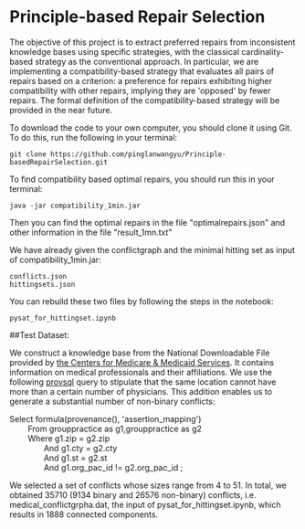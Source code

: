 # Principle-based Repair Selection

The objective of this project is to extract preferred repairs from inconsistent knowledge bases using specific strategies, with the classical cardinality-based strategy as the conventional approach. In particular, we are implementing a compatibility-based strategy that evaluates all pairs of repairs based on a criterion: a preference for repairs exhibiting higher compatibility with other repairs, implying they are 'opposed' by fewer repairs. The formal definition of the compatibility-based strategy will be provided in the near future.

To download the code to your own computer, you should clone it using Git.  
To do this, run the following in your terminal:

    git clone https://github.com/pinglanwangyu/Principle-basedRepairSelection.git

To find compatibility based optimal repairs, you should run this in your terminal:
    
    java -jar compatibility_1min.jar

Then you can find the optimal repairs in the file "optimalrepairs.json" and other information in the file "result_1mn.txt"

We have already given the conflictgraph and the minimal hitting set as input of compatibility_1min.jar:  

    conflicts.json
    hittingsets.json

You can rebuild these two files by following the steps in the notebook:
 
    pysat_for_hittingset.ipynb
     

    
##Test Dataset:

We construct a knowledge base from the
National Downloadable File provided by [the Centers for Medicare & Medicaid Services](https://data.cms.gov/provider-data). It contains information on
medical professionals and their affiliations. We use the following [provsql](https://github.com/PierreSenellart/provsql.git) query to stipulate
that the same location cannot have more than a certain number of physicians. This addition enables us to generate a substantial
number of non-binary conflicts:

Select formula(provenance(), 'assertion_mapping')  
&emsp;&emsp;    From grouppractice as g1,grouppractice as g2   
&emsp;&emsp;    Where g1.zip = g2.zip   
&emsp;&emsp;&emsp;&emsp;         And g1.cty = g2.cty   
&emsp;&emsp;&emsp;&emsp;         And g1.st = g2.st    
&emsp;&emsp;&emsp;&emsp;         And g1.org_pac_id != g2.org_pac_id ;    


We selected a set of conflicts whose sizes range from 4 to 51. In total, we obtained 35710 (9134 binary and 26576 non-binary) conflicts, i.e. medical_conflictgrpha.dat,
the input of pysat_for_hittingset.ipynb, which results in 1888 connected components. 

 
